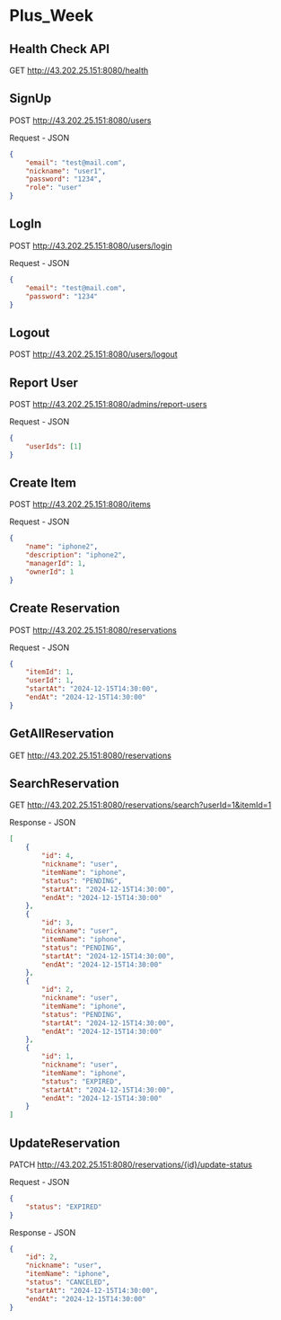# Plus_Week

## Health Check API
GET http://43.202.25.151:8080/health

## SignUp
POST http://43.202.25.151:8080/users

Request - JSON
```json
{
    "email": "test@mail.com",
    "nickname": "user1",
    "password": "1234",
    "role": "user"
}
```

## LogIn
POST http://43.202.25.151:8080/users/login

Request - JSON
```json
{
    "email": "test@mail.com",
    "password": "1234"
}
```

## Logout
POST http://43.202.25.151:8080/users/logout

## Report User
POST http://43.202.25.151:8080/admins/report-users

Request - JSON
```json
{
    "userIds": [1]
}
```

## Create Item
POST http://43.202.25.151:8080/items

Request - JSON
```json
{
    "name": "iphone2",
    "description": "iphone2",
    "managerId": 1,
    "ownerId": 1
}
```

## Create Reservation
POST http://43.202.25.151:8080/reservations

Request - JSON
```json
{
    "itemId": 1,
    "userId": 1,
    "startAt": "2024-12-15T14:30:00",
    "endAt": "2024-12-15T14:30:00"
}
```

## GetAllReservation
GET http://43.202.25.151:8080/reservations

## SearchReservation
GET http://43.202.25.151:8080/reservations/search?userId=1&itemId=1

Response - JSON
```json
[
    {
        "id": 4,
        "nickname": "user",
        "itemName": "iphone",
        "status": "PENDING",
        "startAt": "2024-12-15T14:30:00",
        "endAt": "2024-12-15T14:30:00"
    },
    {
        "id": 3,
        "nickname": "user",
        "itemName": "iphone",
        "status": "PENDING",
        "startAt": "2024-12-15T14:30:00",
        "endAt": "2024-12-15T14:30:00"
    },
    {
        "id": 2,
        "nickname": "user",
        "itemName": "iphone",
        "status": "PENDING",
        "startAt": "2024-12-15T14:30:00",
        "endAt": "2024-12-15T14:30:00"
    },
    {
        "id": 1,
        "nickname": "user",
        "itemName": "iphone",
        "status": "EXPIRED",
        "startAt": "2024-12-15T14:30:00",
        "endAt": "2024-12-15T14:30:00"
    }
]
```

## UpdateReservation
PATCH http://43.202.25.151:8080/reservations/{id}/update-status

Request - JSON
```json
{
    "status": "EXPIRED"
}
```
Response - JSON
```json
{
    "id": 2,
    "nickname": "user",
    "itemName": "iphone",
    "status": "CANCELED",
    "startAt": "2024-12-15T14:30:00",
    "endAt": "2024-12-15T14:30:00"
}
```



